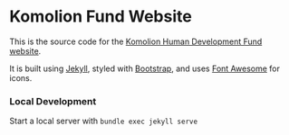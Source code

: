 # Komolion Fund Website

This is the source code for the [Komolion Human Development Fund website](http://www.komolionfund.org).

It is built using [Jekyll](https://jekyllrb.com/), styled with [Bootstrap](http://getbootstrap.com/), and uses
[Font Awesome](https://fontawesome.com/) for icons.

### Local Development

Start a local server with `bundle exec jekyll serve`

